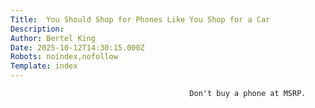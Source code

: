 ```yaml
---
Title:  You Should Shop for Phones Like You Shop for a Car
Description: 
Author: Bertel King
Date: 2025-10-12T14:30:15.000Z
Robots: noindex,nofollow
Template: index
---
```


                                            Don't buy a phone at MSRP.
                                        
